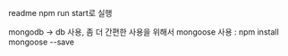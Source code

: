 readme
npm run start로 실행

mongodb -> db 사용, 좀 더 간편한 사용을 위해서 mongoose 사용 : npm install mongoose --save